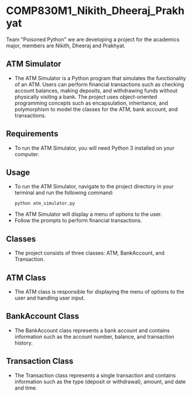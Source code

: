 # COMP830M1_Nikith_Dheeraj_Prakhyat
Team "Poisoned Python" we are developing a project for the academics major, members are Nikith, Dheeraj and Prakhyat.

## ATM Simulator
* The ATM Simulator is a Python program that simulates the functionality of an ATM. 
  Users can perform financial transactions such as checking account balances, 
  making deposits, and withdrawing funds without physically visiting a bank. 
  The project uses object-oriented programming concepts such as encapsulation, 
  inheritance, and polymorphism to model the classes for the ATM, bank account,
  and transactions.

## Requirements
* To run the ATM Simulator, you will need Python 3 installed on your computer.

## Usage
* To run the ATM Simulator, navigate to the project directory in your terminal 
  and run the following command:
     ```
     python atm_simulator.py
     ```
* The ATM Simulator will display a menu of options to the user. 
* Follow the prompts to perform financial transactions.

## Classes
* The project consists of three classes: ATM, BankAccount, and Transaction.

## ATM Class
* The ATM class is responsible for displaying the menu of options to the user 
  and handling user input.

## BankAccount Class
* The BankAccount class represents a bank account and contains information such 
  as the account number, balance, and transaction history.

## Transaction Class
* The Transaction class represents a single transaction and contains information
  such as the type (deposit or withdrawal), amount, and date and time.



